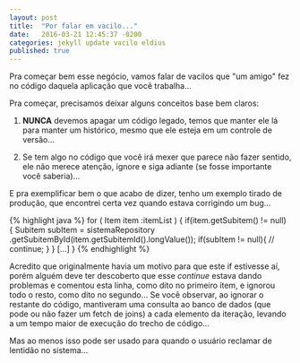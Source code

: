 ```yaml
---
layout: post
title:  "Por falar em vacilo..."
date:   2016-03-21 12:45:37 -0200
categories: jekyll update vacilo eldius
published: true
---
```



Pra começar bem esse negócio, vamos falar de vacilos que "um amigo" fez no código daquela aplicação que você trabalha...

Pra começar, precisamos deixar alguns conceitos base bem claros:

1. **NUNCA** devemos apagar um código legado, temos que manter ele lá para manter um histórico, mesmo que ele esteja em um controle de versão...

2. Se tem algo no código que você irá mexer que parece não fazer sentido, ele não merece atenção, ignore e siga adiante (se fosse importante você saberia)...

E pra exemplificar bem o que acabo de dizer, tenho um exemplo tirado de produção, que encontrei certa vez quando estava corrigindo um bug...

{% highlight java %}
    for ( Item item :itemList ) {
        if(item.getSubitem() != null) {
            Subitem subItem = sistemaRepository
                    .getSubitemById(item.getSubitemId().longValue());
            if(subItem != null){
            // continue;
            }
        }
        [...]
    }
{% endhighlight %}

Acredito que originalmente havia um motivo para que este if estivesse aí, porém alguém deve ter descoberto que esse *continue* estava dando problemas e comentou esta linha, como dito no primeiro ítem, e ignorou todo o resto, como dito no segundo...
Se você observar, ao ignorar o restante do código, mantiveram uma consulta ao banco de dados (que pode ou não fazer um fetch de joins) a cada elemento da iteração, levando a um tempo maior de execução do trecho de código...

Mas ao menos isso pode ser usado para quando o usuário reclamar de lentidão no sistema...
